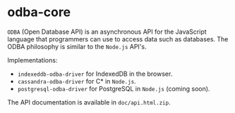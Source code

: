 # odba-core

`ODBA` (Open Database API) is an asynchronous API for the JavaScript language
that programmers can use to access data such as databases.
The ODBA philosophy is similar to the `Node.js` API's.

Implementations:
  - `indexeddb-odba-driver` for IndexedDB in the browser.
  - `cassandra-odba-driver` for C* in `Node.js`.
  - `postgresql-odba-driver` for PostgreSQL in `Node.js` (coming soon).

The API documentation is available in `doc/api.html.zip`.